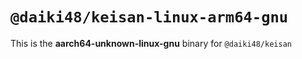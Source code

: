 # `@daiki48/keisan-linux-arm64-gnu`

This is the **aarch64-unknown-linux-gnu** binary for `@daiki48/keisan`
